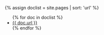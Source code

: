 {% assign doclist = site.pages | sort: 'url'  %}
<ul>
	{% for doc in doclist %}
		<li><a href="{{ site.baseurl }}{{ doc.url }}">{{ doc.url }}</a></li>
	{% endfor %}
</ul>